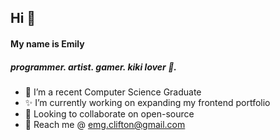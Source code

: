## Hi 👋

#### My name is Emily
##### programmer. artist. gamer. kiki lover :tiger:.

- 🔭 I’m a recent Computer Science Graduate
- ✨ I’m currently working on expanding my frontend portfolio
- 👯 Looking to collaborate on open-source
- 🌱 Reach me @ emg.clifton@gmail.com

<!--
**emilyclifton/emilyclifton** is a ✨ _special_ ✨ repository because its `README.md` (this file) appears on your GitHub profile.

Here are some ideas to get you started:

- 🤔 I’m looking for help with ...
- 💬 Ask me about ...
- 📫 How to reach me: ...
- 😄 Pronouns: ...
- ⚡ Fun fact: ...
-->
